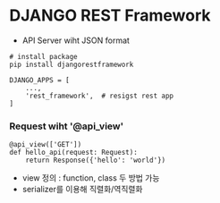 # DJANGO REST Framework

- API Server wiht JSON format

```
# install package
pip install djangorestframework

DJANGO_APPS = [
    ...,
    'rest_framework',  # resigst rest app
]
```

### Request wiht '@api_view'
```
@api_view(['GET'])
def hello_api(request: Request):
    return Response({'hello': 'world'})
```
- view 정의 : function, class 두 방법 가능
- serializer를 이용해 직렬화/역직렬화 
